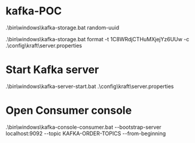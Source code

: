 # kafka-POC

.\bin\windows\kafka-storage.bat random-uuid

.\bin\windows\kafka-storage.bat format -t 1C8WRdjCTHuMXjejYz6UUw -c .\config\kraft\server.properties

# Start Kafka server
.\bin\windows\kafka-server-start.bat .\config\kraft\server.properties

# Open Consumer console
.\bin\windows\kafka-console-consumer.bat --bootstrap-server localhost:9092 --topic KAFKA-ORDER-TOPICS --from-beginning
